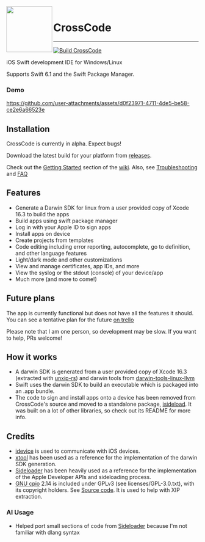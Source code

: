 <img align="left" width="120" height="120" src="/logo.png">

<div id="user-content-toc">
  <ul style="list-style: none;">
    <summary>
      <h1>CrossCode</h1>
    </summary>
  </ul>
</div>

---

[![Build CrossCode](https://github.com/nab138/CrossCode/actions/workflows/build.yml/badge.svg)](https://github.com/nab138/CrossCode/actions/workflows/build.yml)

iOS Swift development IDE for Windows/Linux

Supports Swift 6.1 and the Swift Package Manager.

### Demo

https://github.com/user-attachments/assets/d0f23971-4711-4de5-be58-ce2e6a66523e

## Installation

CrossCode is currently in alpha. Expect bugs!

Download the latest build for your platform from [releases](https://github.com/nab138/CrossCode/releases/latest).

Check out the [Getting Started](https://github.com/nab138/CrossCode/wiki#getting-started) section of the [wiki](https://github.com/nab138/CrossCode/wiki). Also, see [Troubleshooting](https://github.com/nab138/CrossCode/wiki/Troubleshooting) and [FAQ](https://github.com/nab138/CrossCode/wiki/FAQ)

## Features

- Generate a Darwin SDK for linux from a user provided copy of Xcode 16.3 to build the apps
- Build apps using swift package manager
- Log in with your Apple ID to sign apps
- Install apps on device
- Create projects from templates
- Code editing including error reporting, autocomplete, go to definition, and other language features
- Light/dark mode and other customizations
- View and manage certificates, app IDs, and more
- View the syslog or the stdout (console) of your device/app
- Much more (and more to come!)

## Future plans

The app is currently functional but does not have all the features it should. You can see a tentative plan for the future [on trello](https://trello.com/b/QYQFfOvm/ycode)

Please note that I am one person, so development may be slow. If you want to help, PRs welcome!

## How it works

- A darwin SDK is generated from a user provided copy of Xcode 16.3 (extracted with [unxip-rs](https://github.com/nab138/unxip-rs)) and darwin tools from [darwin-tools-linux-llvm](https://github.com/xtool-org/darwin-tools-linux-llvm)
- Swift uses the darwin SDK to build an executable which is packaged into an .app bundle.
- The code to sign and install apps onto a device has been removed from CrossCode's source and moved to a standalone package, [isideload](https://github.com/nab138/isideload). It was built on a lot of other libraries, so check out its README for more info.

## Credits

- [idevice](https://github.com/jkcoxson/idevice) is used to communicate with iOS devices.
- [xtool](https://xtool.sh) has been used as a reference for the implementation of the darwin SDK generation.
- [Sideloader](https://github.com/Dadoum/Sideloader) has been heavily used as a reference for the implementation of the Apple Developer APIs and sideloading process.
- [GNU cpio](https://www.gnu.org/software/cpio/) 2.14 is included under GPLv3 (see licenses/GPL-3.0.txt), with its copyright holders. See [Source code](https://ftp.gnu.org/gnu/cpio/cpio-2.14.tar.gz). It is used to help with XIP extraction.

### AI Usage

- Helped port small sections of code from [Sideloader](https://github.com/Dadoum/Sideloader) because I'm not familiar with dlang syntax
